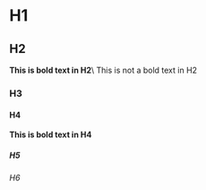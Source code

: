 # H1
## H2
**This is bold text in H2**\\
This is not a  bold text in H2

### H3
#### H4

**This is bold text in H4**
##### H5
###### H6
